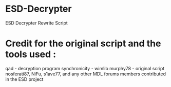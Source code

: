 # ESD-Decrypter
ESD Decrypter Rewrite Script

# Credit for the original script and the tools used :
qad - decryption program
synchronicity - wimlib
murphy78 - original script
nosferati87, NiFu, s1ave77, and any other MDL forums members contributed in the ESD project
